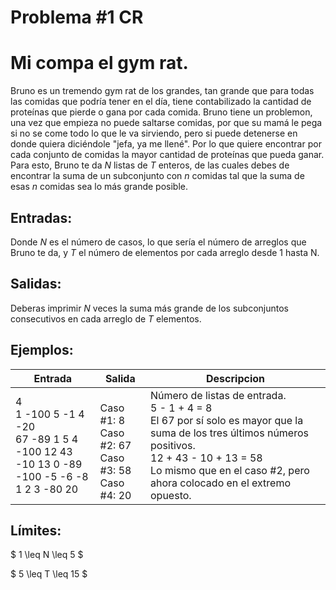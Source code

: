 # Problema #1 CR

# Mi compa el gym rat.
Bruno es un tremendo gym rat de los grandes, tan grande que para todas las comidas que podría tener en el día, tiene contabilizado la cantidad de proteínas que pierde o gana por cada comida. Bruno tiene un problemon, una vez que empieza no puede saltarse comidas, por que su mamá le pega si no se come todo lo que le va sirviendo, pero si puede detenerse en donde quiera diciéndole "jefa, ya me llené".
Por lo que quiere encontrar por cada conjunto de comidas la mayor cantidad de proteínas que pueda ganar. Para esto, Bruno te da $N$ listas de $T$ enteros, de las cuales debes de encontrar la suma de un subconjunto con $n$ comidas tal que la suma de esas $n$ comidas sea lo más grande posible.
## Entradas:
Donde $N$ es el número de casos, lo que sería el número de arreglos que Bruno te da, y $T$ el número de elementos por cada arreglo desde 1 hasta N.
## Salidas:
Deberas imprimir $N$ veces la suma más grande de los subconjuntos consecutivos en cada arreglo de $T$ elementos.
## Ejemplos:
|Entrada|Salida|Descripcion|
| ------- | ------- | ------- |
| 4 <br> 1 -100 5 -1 4 -20 <br> 67 -89 1 5 4 <br> -100 12 43 -10 13 0 -89 <br> -100 -5 -6 -8 1 2 3 -80 20 | <br> Caso #1: 8 <br> Caso #2: 67 <br> Caso #3: 58 <br> Caso #4: 20| Número de listas de entrada. <br> 5 - 1 + 4 = 8 <br> El 67 por sí solo es mayor que la suma de los tres últimos números positivos. <br> 12 + 43 - 10 + 13 = 58 <br> Lo mismo que en el caso #2, pero ahora colocado en el extremo opuesto. |

## Límites:
$ 1 \leq N \leq 5 $

$ 5 \leq T \leq 15 $
